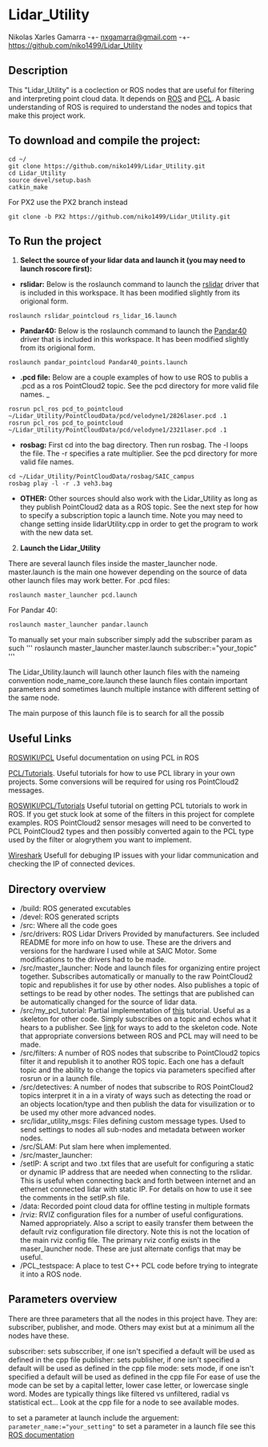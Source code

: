 # Lidar_Utility
Nikolas Xarles Gamarra -+- nxgamarra@gmail.com -+- https://github.com/niko1499/Lidar_Utility
## Description 
This "Lidar_Utility" is a coclection or ROS nodes that are useful for filtering and interpreting point cloud data. It depends on [ROS](http://wiki.ros.org/) and [PCL](http://pointclouds.org/documentation/). A basic understanding of ROS is required to understand the nodes and topics that make this project work. 

## To download and compile the project:
```
cd ~/
git clone https://github.com/niko1499/Lidar_Utility.git
cd Lidar_Utility
source devel/setup.bash 
catkin_make
```
For PX2 use the PX2 branch instead
```
git clone -b PX2 https://github.com/niko1499/Lidar_Utility.git
```
## To Run the project
1. **Select the source of your lidar data and launch it (you may need to launch roscore first):**

- **rslidar:** Below is the roslaunch command to launch the [rslidar](http://www.robosense.ai/) driver that is included in this workspace. It has been modified slightly from its origional form. 
```
roslaunch rslidar_pointcloud rs_lidar_16.launch
```
- **Pandar40:** Below is the roslaunch command to launch the [Pandar40](http://www.hesaitech.com/en/index.html) driver that is included in this workspace. It has been modified slightly from its origional form.
```
roslaunch pandar_pointcloud Pandar40_points.launch
```
- **.pcd file:** Below are a couple examples of how to use ROS to publis a .pcd as a ros PointCloud2 topic. See the pcd directory for more valid file names. 
_
```
rosrun pcl_ros pcd_to_pointcloud ~/Lidar_Utility/PointCloudData/pcd/velodyne1/2826laser.pcd .1
rosrun pcl_ros pcd_to_pointcloud ~/Lidar_Utility/PointCloudData/pcd/velodyne1/2321laser.pcd .1
```
- **rosbag:**
First cd into the bag directory. Then run rosbag. The -l loops the file. The -r specifies a rate multiplier. See the pcd directory for more valid file names. 
```
cd ~/Lidar_Utility/PointCloudData/rosbag/SAIC_campus
rosbag play -l -r .3 veh3.bag
```
- **OTHER:**
Other sources should also work with the Lidar_Utility as long as they publish PointCloud2
data as a ROS topic. See the next step for how to specify a subscription topic a launch time. Note you may need to change setting inside lidarUtility.cpp in order to get the program to work with the new data set.

2. **Launch the Lidar_Utility**	

There are several launch files inside the master_launcher node. master.launch is the main one however depending on the source of data other launch files may work better. 
For .pcd files:
```
roslaunch master_launcher pcd.launch
```
For Pandar 40:
```
roslaunch master_launcher pandar.launch
```
To manually set your main subscriber simply add the subscriber param as such
'''
roslaunch master_launcher master.launch subscriber:="your_topic"
'''

The Lidar_Utility.launch will launch other launch files with the nameing convention node_name_core.launch these launch files contain important parameters and sometimes launch multiple instance with different setting of the same node. 

The main purpose of this launch file is to search for all the possib

## Useful Links
[ROSWIKI/PCL](wiki.ros.org/pcl) Useful documentation on using PCL in ROS

[PCL/Tutorials](http://pointclouds.org/documentation/tutorials/). Useful tutorials for how to use PCL library in your own projects. Some conversions will be required for using ros PointCloud2 messages. 

[ROSWIKI/PCL/Tutorials](http://wiki.ros.org/pcl/Tutorials) Useful tutorial on getting PCL tutorials to work in ROS. If you get stuck look at some of the filters in this project for complete examples. ROS PointCloud2 sensor mesages will need to be converted to PCL PointCloud2 types and then possibly converted again to the PCL type used by the filter or alogrythem you want to implement. 
 
[Wireshark](https://www.wireshark.org/) Usefull for debuging IP issues with your lidar communication and checking the IP of connected devices. 

## Directory overview
- /build: 
ROS generated excutables
- /devel: 
ROS generated scripts
- /src: 
Where all the code goes
- 	/src/drivers: 
ROS Lidar Drivers Provided by manufacturers. See included README for more info on how to use. These are the drivers and versions for the hardware I used while at SAIC Motor. Some modifications to the drivers had to be made. 
- 	/src/master_launcher: 
Node and launch files for organizing entire project together. Subscribes automatically or manually to the raw PointCloud2 topic and republishes it for use by other nodes. Also publishes a topic of settings to be read by other nodes. The settings that are published can be automatically changed for the source of lidar data. 
-	/src/my_pcl_tutorial: 
Partial implementation of [this](http://wiki.ros.org/pcl/Tutorials) tutorial. Useful as a skeleton for other code. Simply subscribes on a topic and echos what it hears to a publisher. See [link](http://www.pointclouds.org/documentation/tutorials/) for ways to add to the skeleton code. Note that appropriate conversions between ROS and PCL may will need to be made. 
-	/src/filters: 
A number of ROS nodes that subscribe to PointCloud2 topics filter it and republish it to another ROS topic. Each one has a default topic and the ability to change the topics via parameters specified after rosrun or in a launch file.
-	/src/detectives: 
A number of nodes that subscribe to ROS PointCloud2 topics interpret it in a in a viraty of ways such as detecting the road or an objects location/type and then publish the data for visuilization or to be used my other more advanced nodes.
- 	src/lidar_utility_msgs:
Files defining custom message types. Used to send settings to nodes all sub-nodes and metadata between worker nodes. 
-	/src/SLAM: 
Put slam here when implemented.
-	/src/master_launcher: 
- /setIP: 
A script and two .txt files that are usefult for configuring a static or dynamic IP address that are needed when connecting to the rslidar. This is useful when connecting back and forth between internet and an ethernet connected lidar with static IP. For details on how to use it see the comments in the setIP.sh file.
- /data:
Recorded point cloud data for offline testing in multiple formats
- /rviz: 
RVIZ configuration files for a number of useful configurations. Named appropriately. Also a script to easily transfer them between the default rviz configuration file directory. Note this is not the location of the main rviz config file. The primary rviz config exists in the maser_launcher node. These are just alternate configs that may be useful. 
- /PCL_testspace: A place to test C++ PCL code before trying to integrate it into a ROS node. 

## Parameters overview
There are three parameters that all the nodes in this project have. They are: subscriber, publisher, and mode. Others may exist but at a minimum all the nodes have these.

subscriber: sets subsccriber, if one isn't specified a default will be used as defined in the cpp file
publisher: sets publisher, if one isn't specified a default will be used as defined in the cpp file
mode: sets mode, if one isn't specified a default will be used as defined in the cpp file
For ease of use the mode can be set by a capital letter, lower case letter, or lowercase single word.
Modes are typically things like filtered vs unfiltered, radial vs statistical ect... Look at the cpp file for a node to see available modes. 

to set a parameter at launch include the arguement: ```parameter_name:="your_setting"```
to set a parameter in a launch file see this [ROS documentation]()






